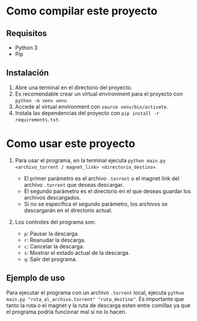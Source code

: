 # Como compilar este proyecto

## Requisitos

- Python 3
- Pip

## Instalación

1. Abre una terminal en el directorio del proyecto.
2. Es recomendable crear un virtual environment para el proyecto con `python -m venv venv`.
3. Accede al virtual environment con `source venv/bin/activate`.
4. Instala las dependencias del proyecto con `pip install -r requirements.txt`.

# Como usar este proyecto

1. Para usar el programa, en la terminal ejecuta `python main.py <archivo_torrent / magnet_link> <directorio_destino>`.
    - El primer parámetro es el archivo `.torrent` o el magnet link del archivo `.torrent` que deseas descargar.
    - El segundo parámetro es el directorio en el que deseas guardar los archivos descargados.
    - Si no se especifica el segundo parámetro, los archivos se descargarán en el directorio actual.

2. Los controles del programa son:
    - `p`: Pausar la descarga.
    - `r`: Reanudar la descarga.
    - `c`: Cancelar la descarga.
    - `s`: Mostrar el estado actual de la descarga.
    - `q`: Salir del programa.

## Ejemplo de uso

Para ejecutar el programa con un archivo `.torrent` local, ejecuta `python main.py "ruta_al_archivo.torrent" "ruta_destino"`.
Es importante que tanto la ruta o el magnet y la ruta de descarga esten entre comillas ya que el programa podría funcionar mal si no lo hacen.
